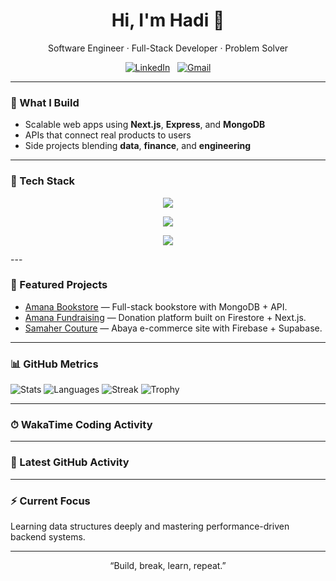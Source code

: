 <div align="center">

<h1>Hi, I'm Hadi 👋</h1>

Software Engineer · Full-Stack Developer · Problem Solver  

[![LinkedIn](https://skillicons.dev/icons?i=linkedin)](https://www.linkedin.com/in/hadidireya/) &nbsp;
[![Gmail](https://skillicons.dev/icons?i=gmail)](mailto:hadidireya@gmail.com?subject=Hello%20Hadi,%20From%20Github)

</div>

---

### 🚀 What I Build
- Scalable web apps using **Next.js**, **Express**, and **MongoDB**
- APIs that connect real products to users
- Side projects blending **data**, **finance**, and **engineering**

---

### 🧠 Tech Stack
<p align="center">
    <a href="https://skillicons.dev">
        <img src="https://skillicons.dev/icons?i=js,html,react,nextjs,nodejs,express,dart,flutter,django,mongodb,firebase,supabase" />
    </a>
</p>
<p align="center">
    <a href="https://skillicons.dev">
        <img src="https://skillicons.dev/icons?i=idea,pycharm,webstorm,androidstudio,vscode,postman,figma,notion" />
    </a>
</p>
<p align="center">
    <a href="https://skillicons.dev">
        <img src="https://skillicons.dev/icons?i=github,gitlab,vercel,netlify,discord,gmail,apple,bash,bootstrap" />
    </a>
</p>
---

### 🔗 Featured Projects
- [Amana Bookstore](https://github.com/Amana-Bootcamp/Amana-Bookstore-with-db) — Full-stack bookstore with MongoDB + API.
- [Amana Fundraising](https://github.com/Amana-Bootcamp/Amana-Fundraising) — Donation platform built on Firestore + Next.js.
- [Samaher Couture](https://github.com/HadiDireya/SamaherCoutureTest) — Abaya e-commerce site with Firebase + Supabase.

---

### 📊 GitHub Metrics
![Stats](https://github-readme-stats.vercel.app/api?username=HadiDireya&show_icons=true&theme=radical)
![Languages](https://github-readme-stats.vercel.app/api/top-langs/?username=HadiDireya&layout=compact&theme=radical)
![Streak](https://streak-stats.demolab.com?user=HadiDireya&theme=radical)
![Trophy](https://github-profile-trophy.vercel.app/?username=HadiDireya&theme=radical)

---

### ⏱ WakaTime Coding Activity
<!--START_SECTION:waka-->
<!--END_SECTION:waka-->

---

### 🧩 Latest GitHub Activity
<!--START_SECTION:activity-->
<!--END_SECTION:activity-->

---

### ⚡ Current Focus
Learning data structures deeply and mastering performance-driven backend systems.

---

<p align="center">“Build, break, learn, repeat.”</p>
